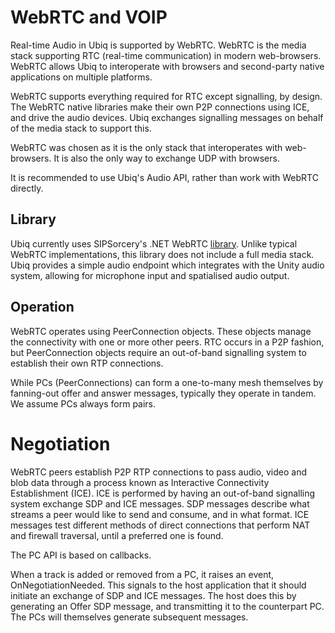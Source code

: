 # WebRTC and VOIP

Real-time Audio in Ubiq is supported by WebRTC. WebRTC is the media stack supporting RTC (real-time communication) in modern web-browsers. WebRTC allows Ubiq to interoperate with browsers and second-party native applications on multiple platforms.

WebRTC supports everything required for RTC except signalling, by design. The WebRTC native libraries make their own P2P connections using ICE, and drive the audio devices. Ubiq exchanges signalling messages on behalf of the media stack to support this.

WebRTC was chosen as it is the only stack that interoperates with web-browsers. It is also the only way to exchange UDP with browsers.

It is recommended to use Ubiq's Audio API, rather than work with WebRTC directly.

## Library

Ubiq currently uses SIPSorcery's .NET WebRTC [library](https://github.com/sipsorcery-org/sipsorcery). Unlike typical WebRTC implementations, this library does not include a full media stack.  Ubiq provides a simple audio endpoint which integrates with the Unity audio system, allowing for microphone input and spatialised audio output.

## Operation

WebRTC operates using PeerConnection objects. These objects manage the connectivity with one or more other peers. RTC occurs in a P2P fashion, but PeerConnection objects require an out-of-band signalling system to establish their own RTP connections.

While PCs (PeerConnections) can form a one-to-many mesh themselves by fanning-out offer and answer messages, typically they operate in tandem. We assume PCs always form pairs.

# Negotiation

WebRTC peers establish P2P RTP connections to pass audio, video and blob data through a process known as Interactive Connectivity Establishment (ICE). ICE is performed by having an out-of-band signalling system exchange SDP and ICE messages. SDP messages describe what streams a peer would like to send and consume, and in what format. ICE messages test different methods of direct connections that perform NAT and firewall traversal, until a preferred one is found.

The PC API is based on callbacks.

When a track is added or removed from a PC, it raises an event, OnNegotiationNeeded. This signals to the host application that it should initiate an exchange of SDP and ICE messages. The host does this by generating an Offer SDP message, and transmitting it to the counterpart PC. The PCs will themselves generate subsequent messages.

